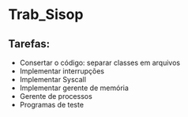 # Trab_Sisop
## Tarefas:
- Consertar o código: separar classes em arquivos
- Implementar interrupções
- Implementar Syscall
- Implementar gerente de memória
- Gerente de processos
- Programas de teste
